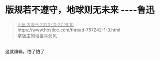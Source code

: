 # 版规若不遵守，地球则无未来            ----鲁迅


<div class="quote"><blockquote><font size="2"><a href="https://www.hostloc.com/forum.php?mod=redirect&amp;goto=findpost&amp;pid=9337493&amp;ptid=757297" target="_blank"><font color="#999999">小鱼 发表于 2020-10-22 19:10</font></a></font><br />
https://www.hostloc.com/thread-757242-1-3.html<br />
拿版主的话当耳旁风</blockquote></div><br />
这就编辑，怕了怕了<img src="static/image/smiley/default/lol.gif" smilieid="12" border="0" alt="" />

